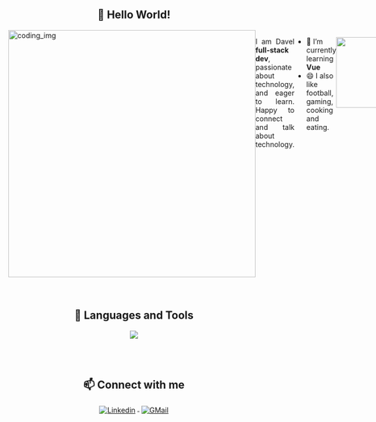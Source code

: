 <h2 align="center">👋 Hello World!</h2>

<div style="display:flex">
  <img 
    align="right"
    alt="coding_img" 
    width="490"
    src="https://cvresumetemplate.com/maha-personal-cv-resume-html-template/assets/images/ab-img.png">

<p align="justify">  
I am Davel <strong>full-stack dev</strong>, passionate about technology, and eager to learn. Happy to connect and talk about technology.
</p>
  
- 🌱 I’m currently learning **Vue**
- 😄 I also like football, gaming, cooking and eating.
<br>
<p align="center">
 <img height="140em" src="https://github-readme-streak-stats.herokuapp.com/?user=dav31rg&theme=dark&hide_border=false"/>
</p>  
</div>

<br>
<br>

<h2 align="center">🚀️ Languages and Tools</h2>

<p align="center">
  <a href="https://skillicons.dev">
    <img src="https://skillicons.dev/icons?i=html,css,js,react,vue,ruby,rails,postgres,mysql,sqlite,cpp,git,github,figma,vscode,atom,babel,heroku,vite,linux,redux,arduino&perline=11" />
  </a>
</p>

<br>
<br>

<h2 align="center">📫 Connect with me</h2>

<p align="center">
<a href="https://www.linkedin.com/in/davelrgobea/" target="_blank">
<img src="https://raw.githubusercontent.com/klaasnicolaas/ColoredBadges/master/svg/social/linkedin.svg" alt="Linkedin" style="vertical-align:top; margin:4px">
</a>  
<a href="mailto:davel.reymundo@gmail.com" target="_blank">
<img src="https://raw.githubusercontent.com/klaasnicolaas/ColoredBadges/prod/svg/social/gmail.svg" alt="GMail" style="vertical-align:top; margin:4px">
</a>
</p>
